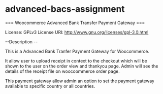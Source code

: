 # advanced-bacs-assignment
=== Woocommerce Advanced Bank Transfer Payment Gateway ===

License: GPLv3
License URI: http://www.gnu.org/licenses/gpl-3.0.html

--Description --

This is a Advanced Bank Tranfer Payment Gateway for Woocommerce.

It allow user to upload receipt in context to the checkout which will be shown to the user on the order view and thankyou page. Admin will see the details of the receipt file on woocoommerce order page.

This payment gateway allow admin an option to set the payment gateway available to specific country or all countries.
